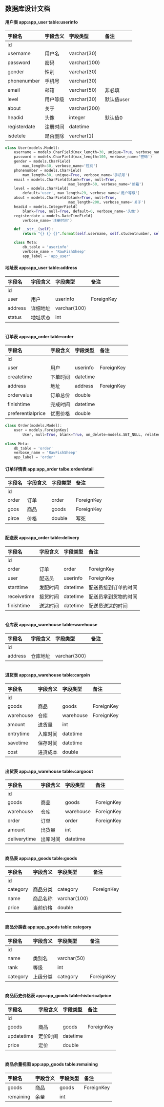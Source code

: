 ## 数据库设计文档

#### 用户表 app:app_user table:userinfo
|字段名|字段含义|字段类型|备注|
|:--|:--|:--|:--|
|id||||
|username|用户名|varchar(30)||
|password|密码|varchar(100)||
|gender|性别|varchar(30)||
|phonenumber|手机号|varchar(30)||
|email|邮箱|varchar(50)|非必填|
|level|用户等级|varchar(30)|默认值user|
|about|关于|varchar(200)||
|headid|头像|integer|默认值0|
|registerdate|注册时间|datetime||
|isdetele|是否删除|varchar(1)||

~~~python
class User(models.Model):
    username = models.CharField(max_length=30, unique=True, verbose_name='用户名')
    password = models.CharField(max_length=100, verbose_name='密码')
    gender = models.CharField(
        max_length=30, verbose_name='性别')
    phonenumber = models.CharField(
        max_length=30, unique=True, verbose_name='手机号')
    email = models.CharField(blank=True, null=True,
                             max_length=50, verbose_name='邮箱')
    level = models.CharField(
        default='user', max_length=20, verbose_name='用户等级')
    about = models.CharField(blank=True, null=True,
                             max_length=200, verbose_name='关于')
    headid = models.IntegerField(
        blank=True, null=True, default=0, verbose_name='头像')
    registerdate = models.DateTimeField(
        verbose_name='注册时间')

    def __str__(self):
        return "{} {} {}".format(self.username, self.studentnumber, self.phonenumber)

    class Meta:
        db_table = 'userinfo'
        verbose_name = 'RawFishSheep'
        app_label = 'app_user'
~~~


#### 地址表 app:app_user table:address
|字段名|字段含义|字段类型|备注|
|:--|:--|:--|:--|
|id||||
|user|用户|userinfo|ForeignKey|
|address|详细地址|varchar(100)||
|status|地址状态|int||
~~~python

~~~

#### 订单表 app:app_order table:order
|字段名|字段含义|字段类型|备注|
|:--|:--|:--|:--|
|id||||
|user|用户|userinfo|ForeignKey|
|createtime|下单时间|datetime||
|address|地址|address|ForeignKey|
|ordervalue|订单总价|double||
|finishtime|完成时间|datetime||
|preferentialprice|优惠价格|double||

~~~python
class Order(models.Model):
    user = models.ForeignKey(
        User, null=True, blank=True, on_delete=models.SET_NULL, related_name='orders_by_user')
    
class Meta:
    db_table = 'order'
    verbose_name = 'RawFishSheep'
    app_label = 'order'
~~~

#### 订单详情表 app:app_order talbe:orderdetail
|字段名|字段含义|字段类型|备注|
|:--|:--|:--|:--|
|id||||
|order|订单|order|ForeignKey|
|goos|商品|goods|ForeignKey|
|pirce|价格|double|写死|

~~~python

~~~

#### 配送表 app:app_order table:delivery
|字段名|字段含义|字段类型|备注|
|:--|:--|:--|:--|
|id||||
|order|订单|order|ForeignKey|
|user|配送员|userinfo|ForeignKey|
|starttime|发配时间|datetime|配送员接到订单的时间|
|receivetime|接货时间|datetime|配送员拿到货物的时间|
|finishtime|送达时间|datetime|配送员送达的时间|

~~~python

~~~

#### 仓库表 app:app_warehouse table:warehouse
|字段名|字段含义|字段类型|备注|
|:--|:--|:--|:--|
|id||||
|address|仓库地址|varchar(300)||

~~~python

~~~

#### 进货表 app:app_warehouse table:cargoin
|字段名|字段含义|字段类型|备注|
|:--|:--|:--|:--|
|id||||
|goods|商品|goods|ForeignKey|
|warehouse|仓库|warehouse|ForeignKey|
|amount|进货量|int||
|entrytime|入库时间|datetime||
|savetime|保存时间|datetime||
|cost|进货成本|double||

~~~python

~~~

#### 出货表 app:app_warehouse table:cargoout
|字段名|字段含义|字段类型|备注|
|:--|:--|:--|:--|
|id||||
|goods|商品|goods|ForeignKey|
|warehouse|仓库|warehouse|ForeignKey|
|order|订单|order|ForeignKey|
|amount|出货量|int||
|deliverytime|出库时间|datetime||

~~~python

~~~

#### 商品表 app:app_goods table:goods
|字段名|字段含义|字段类型|备注|
|:--|:--|:--|:--|
|id||||
|category|商品分类|category|ForeignKey|
|name|商品名称|varchar(100)||
|price|当前价格|double||

~~~python

~~~

#### 商品分类表 app:app_goods table:category
|字段名|字段含义|字段类型|备注|
|:--|:--|:--|:--|
|id||||
|name|类别名|varchar(50)||
|rank|等级|int||
|category|上级分类|category|ForeignKey|

~~~python

~~~

#### 商品历史价格表 app:app_goods table:historicalprice
|字段名|字段含义|字段类型|备注|
|:--|:--|:--|:--|
|id||||
|goods|商品|goods|ForeignKey|
|updatetime|定价时间|datetime||
|price|定价|double||

~~~python

~~~

#### 商品余量视图 app:app_goods table:remaining
|字段名|字段含义|字段类型|备注|
|:--|:--|:--|:--|
|goods|商品|goods|ForeignKey|
|remaining|余量|int||

~~~python

~~~